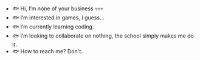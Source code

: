 - 🐟 Hi, I’m none of your business 💀💀💀
- 🐟 I’m interested in games, I guess...
- 🐟 I’m currently learning coding.
- 🐟 I’m looking to collaborate on nothing, the school simply makes me do it.
- 🐟 How to reach me? Don't.
